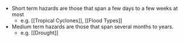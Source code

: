 - Short term hazards are those that span a few days to a few weeks at most 
	- e.g. [[Tropical Cyclones]], [[Flood Types]]
- Medium term hazards are those that span several months to years.
	- e.g. [[Drought]]